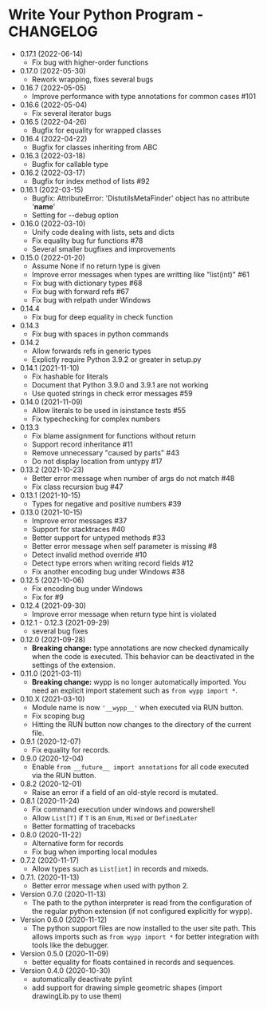 # Write Your Python Program - CHANGELOG

* 0.17.1 (2022-06-14)
  * Fix bug with higher-order functions
* 0.17.0 (2022-05-30)
  * Rework wrapping, fixes several bugs
* 0.16.7 (2022-05-05)
  * Improve performance with type annotations for common cases #101
* 0.16.6 (2022-05-04)
  * Fix several iterator bugs
* 0.16.5 (2022-04-26)
  * Bugfix for equality for wrapped classes
* 0.16.4 (2022-04-22)
  * Bugfix for classes inheriting from ABC
* 0.16.3 (2022-03-18)
  * Bugfix for callable type
* 0.16.2 (2022-03-17)
  * Bugfix for index method of lists #92
* 0.16.1 (2022-03-15)
  * Bugfix: AttributeError: 'DistutilsMetaFinder' object has no attribute '__name__'
  * Setting for --debug option
* 0.16.0 (2022-03-10)
  * Unify code dealing with lists, sets and dicts
  * Fix equality bug fur functions #78
  * Several smaller bugfixes and improvements
* 0.15.0 (2022-01-20)
  * Assume None if no return type is given
  * Improve error messages when types are writting like "list(int)" #61
  * Fix bug with dictionary types #68
  * Fix bug with forward refs #67
  * Fix bug with relpath under Windows
* 0.14.4
  * Fix bug for deep equality in check function
* 0.14.3
  * Fix bug with spaces in python commands
* 0.14.2
  * Allow forwards refs in generic types
  * Explictly require Python 3.9.2 or greater in setup.py
* 0.14.1 (2021-11-10)
  * Fix hashable for literals
  * Document that Python 3.9.0 and 3.9.1 are not working
  * Use quoted strings in check error messages #59
* 0.14.0 (2021-11-09)
  * Allow literals to be used in isinstance tests #55
  * Fix typechecking for complex numbers
* 0.13.3
  * Fix blame assignment for functions without return
  * Support record inheritance #11
  * Remove unnecessary "caused by parts" #43
  * Do not display location from untypy #17
* 0.13.2 (2021-10-23)
  * Better error message when number of args do not match #48
  * Fix class recursion bug #47
* 0.13.1 (2021-10-15)
  * Types for negative and positive numbers #39
* 0.13.0 (2021-10-15)
  * Improve error messages #37
  * Support for stacktraces #40
  * Better support for untyped methods #33
  * Better error message when self parameter is missing #8
  * Detect invalid method override #10
  * Detect type errors when writing record fields #12
  * Fix another encoding bug under Windows #38
* 0.12.5 (2021-10-06)
  * Fix encoding bug under Windows
  * Fix for #9
* 0.12.4 (2021-09-30)
  * Improve error message when return type hint is violated
* 0.12.1 - 0.12.3 (2021-09-29)
  * several bug fixes
* 0.12.0 (2021-09-28)
  * **Breaking change:** type annotations are now checked dynamically when the code is executed.
  This behavior can be deactivated in the settings of the extension.
* 0.11.0 (2021-03-11)
  * **Breaking change:** wypp is no longer automatically imported. You need an explicit
    import statement such as `from wypp import *`.
* 0.10.X (2021-03-10)
  * Module name is now `'__wypp__'` when executed via RUN button.
  * Fix scoping bug
  * Hitting the RUN button now changes to the directory of the current file.
* 0.9.1 (2020-12-07)
  * Fix equality for records.
* 0.9.0 (2020-12-04)
  * Enable `from __future__ import annotations` for all code executed via the RUN button.
* 0.8.2 (2020-12-01)
  * Raise an error if a field of an old-style record is mutated.
* 0.8.1 (2020-11-24)
  * Fix command execution under windows and powershell
  * Allow `List[T]` if `T` is an `Enum`, `Mixed` or `DefinedLater`
  * Better formatting of tracebacks
* 0.8.0 (2020-11-22)
  * Alternative form for records
  * Fix bug when importing local modules
* 0.7.2 (2020-11-17)
  * Allow types such as `List[int]` in records and mixeds.
* 0.7.1. (2020-11-13)
  * Better error message when used with python 2.
* Version 0.7.0 (2020-11-13)
  * The path to the python interpreter is read from the configuration of the regular python
    extension (if not configured explicitly for wypp).
* Version 0.6.0 (2020-11-12)
  * The python support files are now installed to the user site path. This allows imports such
    as `from wypp import *` for better integration with tools like the debugger.
* Version 0.5.0 (2020-11-09)
  * better equality for floats contained in records and sequences.
* Version 0.4.0 (2020-10-30)
  * automatically deactivate pylint
  * add support for drawing simple geometric shapes (import drawingLib.py
    to use them)
